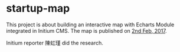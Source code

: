 # startup-map

This project is about building an interactive map with Echarts Module integrated in Initium CMS. The map is published on [2nd Feb, 2017](https://theinitium.com/article/20170202-taiwan-youth-entrepreneurship/). 

Initium reporter 陳虹瑾 did the research.
